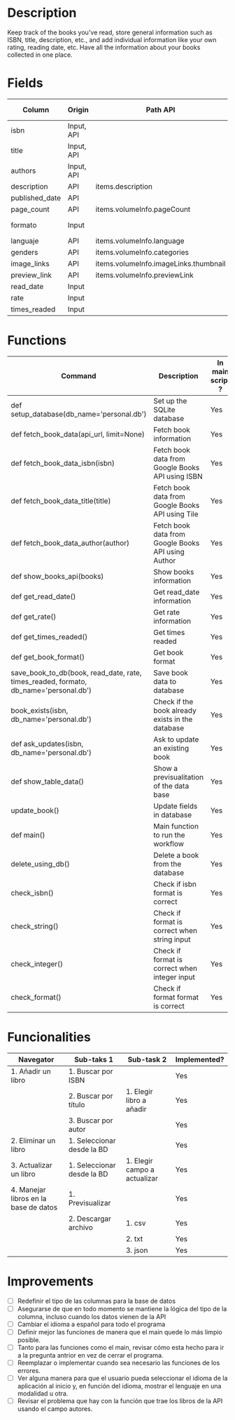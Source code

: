 # Description
Keep track of the books you've read, store general information such as ISBN, title, description, etc., and add individual information like your own rating, reading date, etc. Have all the information about your books collected in one place.

# Fields

|Column         | Origin     |  Path API                             | Type    | Especific format  | Checked?  | 
|---------------|------------|---------------------------------------|---------|-------------------|-----------|
|isbn           | Input, API |                                       | INT     | lenght 13         |    [X]    |
|title          | Input, API |                                       | STRING  |                   |    [X]    |
|authors        | Input, API |                                       | STRING  |                   |    [X]    |
|description    | API        | items.description                     | STRING  |                   |    [X]    |
|published_date | API        |                                       | DATE    |                   |    []     |
|page_count     | API        | items.volumeInfo.pageCount            | INT     |                   |    [X]    |
|formato        | Input      |                                       | STRING  | 1. Papel 2. Ebook |    [X]    |
|languaje       | API        | items.volumeInfo.language             | STRING  |                   |    []     |
|genders        | API        | items.volumeInfo.categories           | STRING  |                   |    [X]    |
|image_links    | API        | items.volumeInfo.imageLinks.thumbnail | STRING  |                   |    [X]    |
|preview_link   | API        | items.volumeInfo.previewLink          | STRING  |                   |    [X]    |
|read_date      | Input      |                                       | DATE    |                   |    []     |
|rate           | Input      |                                       | INT     |                   |    []     |
|times_readed   | Input      |                                       | INT     |                   |    [X]    |


# Functions

| Command                                                                            | Description                                       | In main script ? |
|------------------------------------------------------------------------------------|---------------------------------------------------|------------------|
|def setup_database(db_name='personal.db')                                           | Set up the SQLite database                        | Yes              |
|def fetch_book_data(api_url, limit=None)                                            | Fetch book information                            | Yes              |
|def fetch_book_data_isbn(isbn)                                                      | Fetch book data from Google Books API using ISBN  | Yes              |
|def fetch_book_data_title(title)                                                    | Fetch book data from Google Books API using Tile  | Yes              |
|def fetch_book_data_author(author)                                                  | Fetch book data from Google Books API using Author| Yes              |
|def show_books_api(books)                                                           | Show books information                            | Yes              |
|def get_read_date()                                                                 | Get read_date information                         | Yes              |
|def get_rate()                                                                      | Get rate information                              | Yes              |
|def get_times_readed()                                                              | Get times readed                                  | Yes              |
|def get_book_format()                                                               | Get book format                                   | Yes              |
|save_book_to_db(book, read_date, rate, times_readed, formato, db_name='personal.db')| Save book data to database                        | Yes              |
|book_exists(isbn, db_name='personal.db')                                            | Check if the book already exists in the database  | Yes              |
|def ask_updates(isbn, db_name='personal.db')                                        | Ask to update an existing book                    | Yes              |
|def show_table_data()                                                               | Show a previsualitation of the data base          | Yes              |
|update_book()                                                                       | Update fields in database                         | Yes              |
|def main()                                                                          | Main function to run the workflow                 | Yes              |
|delete_using_db()                                                                   | Delete a book from the database                   | Yes              |
|check_isbn()                                                                        | Check if isbn format is correct                   | Yes              |
|check_string()                                                                      | Check if format is correct when string input      | Yes              |
|check_integer()                                                                     | Check if format is correct when integer input     | Yes              |
|check_format()                                                                      | Check if format format is correct                 | Yes              |



# Funcionalities

| Navegator                             | Sub-taks 1                     | Sub-task 2                   | Implemented? |
|---------------------------------------|--------------------------------|------------------------------|--------------|
| 1. Añadir un libro                    | 1. Buscar por ISBN             |                              | Yes          |
|                                       | 2. Buscar por título           | 1. Elegir libro a añadir     | Yes          |
|                                       | 3. Buscar por autor            |                              | Yes          |
| 2. Eliminar un libro                  | 1. Seleccionar desde la BD     |                              | Yes          |
| 3. Actualizar un libro                | 1. Seleccionar desde la BD     | 1. Elegir campo a actualizar | Yes          |
| 4. Manejar libros en la base de datos | 1. Previsualizar               |                              | Yes          |
|                                       | 2. Descargar archivo           | 1. csv                       | Yes          |
|                                       |                                | 2. txt                       | Yes          |
|                                       |                                | 3. json                      | Yes          |


# Improvements
- [ ] Redefinir el tipo de las columnas para la base de datos
- [ ] Asegurarse de que en todo momento se mantiene la lógica del tipo de la columna, incluso cuando los datos vienen de la API
- [ ] Cambiar el idioma a español para todo el programa
- [ ] Definir mejor las funciones de manera que el main quede lo más limpio posible.
- [ ] Tanto para las funciones como el main, revisar cómo esta hecho para ir a la pregunta antrior en vez de cerrar el programa.
- [ ] Reemplazar o implementar cuando sea necesario las funciones de los errores.
- [ ] Ver alguna manera para que el usuario pueda seleccionar el idioma de la aplicación al inicio y, en función del idioma, mostrar el lenguaje en una modalidad u otra.
- [ ] Revisar el problema que hay con la función que trae los libros de la API usando el campo autores.
